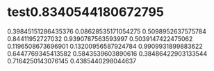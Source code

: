 # test0.8340544180672795
0.39845151286435376
0.08628535171054275
0.5098952637575784
0.84411952727032
0.9390787563593997
0.5039147422475062
0.1196508673696901
0.13200956587924784
0.9909931899883622
0.6447769345413582
0.5843539603890616
0.38486422903133544
0.7164250143076145
0.4385440298044637
